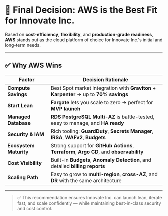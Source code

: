 # 🎯 Final Decision: AWS is the Best Fit for Innovate Inc.

Based on **cost-efficiency**, **flexibility**, and **production-grade readiness**, **AWS** stands out as the cloud platform of choice for Innovate Inc.'s initial and long-term needs.

---

## ✅ Why AWS Wins

| **Factor**             | **Decision Rationale**                                                                   |
| ---------------------- | ---------------------------------------------------------------------------------------- |
| **Compute Savings**    | Best Spot market integration with **Graviton + Karpenter** → up to **70% savings**       |
| **Start Lean**         | **Fargate** lets you scale to zero → perfect for **MVP launch**                          |
| **Managed Database**   | **RDS PostgreSQL Multi-AZ** is battle-tested, easy to manage, and **HA ready**           |
| **Security & IAM**     | Rich tooling: **GuardDuty**, **Secrets Manager**, **IRSA**, **WAFv2**, **Budgets**       |
| **Ecosystem Maturity** | Strong support for **GitHub Actions**, **Terraform**, **Argo CD**, and **observability** |
| **Cost Visibility**    | Built-in **Budgets**, **Anomaly Detection**, and detailed **billing reports**            |
| **Scaling Path**       | Easy to grow to **multi-region**, **cross-AZ**, and **DR** with the same architecture    |

---

> ✅ This recommendation ensures Innovate Inc. can launch lean, iterate fast, and scale confidently — while maintaining best-in-class security and cost control.
